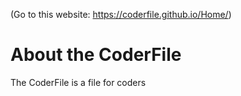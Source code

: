 (Go to this website: https://coderfile.github.io/Home/)
# About the CoderFile

The CoderFile is a file for coders
